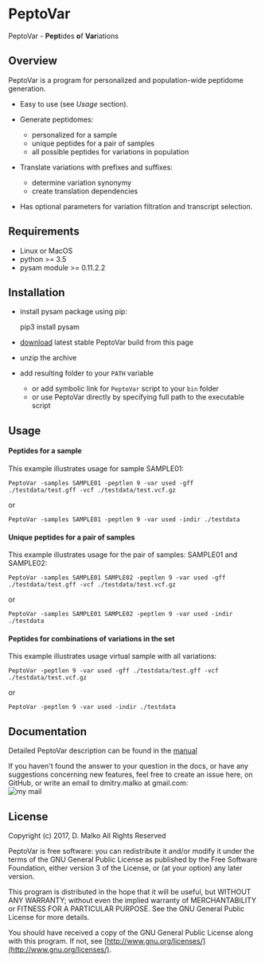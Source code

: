 # PeptoVar

PeptoVar - **Pept**ides **o**f **Var**iations

## Overview

PeptoVar is a program for personalized and population-wide peptidome generation.

 - Easy to use (see *Usage* section).
 
 - Generate peptidomes:
   - personalized for a sample
   - unique peptides for a pair of samples
   - all possible peptides for variations in population

- Translate variations with prefixes and suffixes:
   - determine variation synonymy
   - create translation dependencies

- Has optional parameters for variation filtration and transcript selection.

## Requirements

* Linux or MacOS
* python >= 3.5
* pysam module >= 0.11.2.2

## Installation

* install pysam package using pip:

   pip3 install pysam

* [download](https://github.com/open-projects/PeptoVar/zipball/master) latest stable PeptoVar build from this page
* unzip the archive
* add resulting folder to your ``PATH`` variable
  * or add symbolic link for ``PeptoVar`` script to your ``bin`` folder
  * or use PeptoVar directly by specifying full path to the executable script

## Usage

#### Peptides for a sample
This example illustrates usage for sample SAMPLE01:

    PeptoVar -samples SAMPLE01 -peptlen 9 -var used -gff ./testdata/test.gff -vcf ./testdata/test.vcf.gz
    
or
    
    PeptoVar -samples SAMPLE01 -peptlen 9 -var used -indir ./testdata


#### Unique peptides for a pair of samples
This example illustrates usage for the pair of samples: SAMPLE01 and SAMPLE02:

    PeptoVar -samples SAMPLE01 SAMPLE02 -peptlen 9 -var used -gff ./testdata/test.gff -vcf ./testdata/test.vcf.gz
    
or
    
    PeptoVar -samples SAMPLE01 SAMPLE02 -peptlen 9 -var used -indir ./testdata


#### Peptides for combinations of variations in the set
This example illustrates usage virtual sample with all variations:

    PeptoVar -peptlen 9 -var used -gff ./testdata/test.gff -vcf ./testdata/test.vcf.gz
    
or
    
    PeptoVar -peptlen 9 -var used -indir ./testdata
    

## Documentation

Detailed PeptoVar description can be found in the [manual](https://github.com/open-projects/PeptoVar/blob/master/UserManual.pdf)

If you haven't found the answer to your question in the docs, or have any suggestions concerning new features, feel free to create an issue here, on GitHub, or write an email to dmitry.malko at gmail.com:
<br />![my mail](https://user-images.githubusercontent.com/5543031/28415000-8bea641e-6d56-11e7-85ca-4287500a4192.png)

## License
Copyright (c) 2017, D. Malko
All Rights Reserved

PeptoVar is free software: you can redistribute it and/or modify
it under the terms of the GNU General Public License as published by
the Free Software Foundation, either version 3 of the License, or
(at your option) any later version.

This program is distributed in the hope that it will be useful,
but WITHOUT ANY WARRANTY; without even the implied warranty of
MERCHANTABILITY or FITNESS FOR A PARTICULAR PURPOSE.  See the
GNU General Public License for more details.

You should have received a copy of the GNU General Public License
along with this program.  If not, see [http://www.gnu.org/licenses/](http://www.gnu.org/licenses/).


